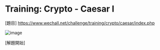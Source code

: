 # Training: Crypto - Caesar I

[題目] https://www.wechall.net/challenge/training/crypto/caesar/index.php

![image]()

[解題開始]

